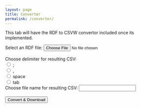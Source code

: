 ```yaml
---
layout: page
title: Converter
permalink: /converter/
---
```


This tab will have the RDF to CSVW convertor included once its implemented.

<form id="rdfandconfiguration" action="https://rdf-to-csvw.onrender.com/rdftocsvw" method="post">
    <label for="file">Select an RDF file:</label>
    <input type="file" id="file" name="file"> <br><br>
    <label for="delimiter">Choose delimiter for resulting CSV: </label><br>
    <input type="radio" id="semicolon" name="delimiter" value=";">
    <label for="semicolon">;</label><br>
    <input type="radio" id="" name="delimiter" value=",">
    <label for="css">,</label><br>
    <input type="radio" id="space" name="delimiter" value="space">
    <label for="space">space</label><br>
    <input type="radio" id="tab" name="delimiter" value="tab">
    <label for="tab">tab</label><br>
    <label for="filename">Choose file name for resulting CSV: </label>
    <input type="text" id="filename" name="filename"> <br><br>
    <input type="submit" value="Convert & Download">
</form>
<div id="responsePlace">
<label id="previewLabel"></label>
</div>

<script type="text/javascript" src="https://ladymalande.github.io/{{ base.url }}/{{ 'assets/sendPost.js' | relative_url }}"></script>


